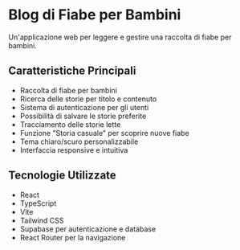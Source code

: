 # Blog di Fiabe per Bambini

Un'applicazione web per leggere e gestire una raccolta di fiabe per bambini.

## Caratteristiche Principali

- Raccolta di fiabe per bambini
- Ricerca delle storie per titolo e contenuto
- Sistema di autenticazione per gli utenti
- Possibilità di salvare le storie preferite
- Tracciamento delle storie lette
- Funzione "Storia casuale" per scoprire nuove fiabe
- Tema chiaro/scuro personalizzabile
- Interfaccia responsive e intuitiva

## Tecnologie Utilizzate

- React
- TypeScript 
- Vite
- Tailwind CSS
- Supabase per autenticazione e database
- React Router per la navigazione
